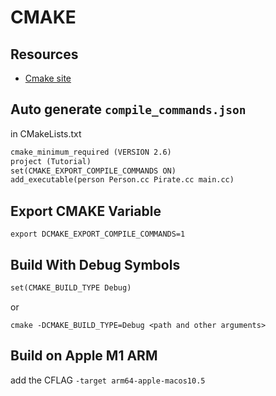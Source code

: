 # CMAKE

## Resources

- [Cmake site](https://cmake.org/)

## Auto generate `compile_commands.json`

in CMakeLists.txt

```txt
cmake_minimum_required (VERSION 2.6)
project (Tutorial)
set(CMAKE_EXPORT_COMPILE_COMMANDS ON)
add_executable(person Person.cc Pirate.cc main.cc)
```

## Export CMAKE Variable

```console
export DCMAKE_EXPORT_COMPILE_COMMANDS=1
```

## Build With Debug Symbols

```txt
set(CMAKE_BUILD_TYPE Debug)
```

or

```console
cmake -DCMAKE_BUILD_TYPE=Debug <path and other arguments>
```

## Build on Apple M1 ARM

add the CFLAG `-target arm64-apple-macos10.5`
